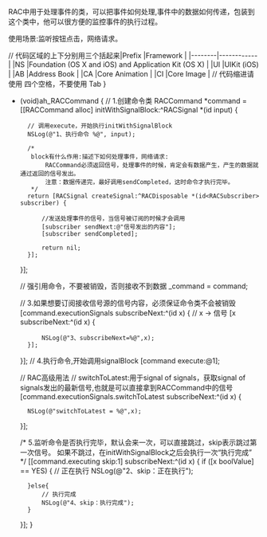 RAC中用于处理事件的类，可以把事件如何处理,事件中的数据如何传递，包装到这个类中，他可以很方便的监控事件的执行过程。

使用场景:监听按钮点击，网络请求。


// 代码区域的上下分别用三个括起来|Prefix  |Framework   |
|--------|------------|
|NS      |Foundation (OS X and iOS) and Application Kit (OS X)  |
|UI      |UIKit (iOS)  |
|AB      |Address Book  |
|CA      |Core Animation  |
|CI      |Core Image  |
    // 代码缩进请使用 四个空格，不要使用 Tab
}


- (void)ah_RACCommand {
    // 1.创建命令类
    RACCommand *command = [[RACCommand alloc] initWithSignalBlock:^RACSignal *(id input) {
        
        // 调用execute，开始执行initWithSignalBlock
        NSLog(@"1、执行命令 %@", input);
        
        /*
         block有什么作用:描述下如何处理事件，网络请求:
             RACCommand必须返回信号，处理事件的时候，肯定会有数据产生，产生的数据就通过返回的信号发出。
             注意：数据传递完，最好调用sendCompleted，这时命令才执行完毕。
         */
        return [RACSignal createSignal:^RACDisposable *(id<RACSubscriber> subscriber) {
            
            //发送处理事件的信号，当信号被订阅的时候才会调用
            [subscriber sendNext:@"信号发出的内容"];
            [subscriber sendCompleted];
            
            return nil;
        }];
    }];
    
    // 强引用命令，不要被销毁，否则接收不到数据
    _command = command;
    
    // 3.如果想要订阅接收信号源的信号内容，必须保证命令类不会被销毁
    [command.executionSignals subscribeNext:^(id x) {
        // x -> 信号
        [x subscribeNext:^(id x) {
            
            NSLog(@"3、subscribeNext=%@",x);
        }];
    }];
    // 4.执行命令,开始调用signalBlock
    [command execute:@1];
    
    // RAC高级用法
    // switchToLatest:用于signal of signals，获取signal of signals发出的最新信号,也就是可以直接拿到RACCommand中的信号
    [command.executionSignals.switchToLatest subscribeNext:^(id x) {
        
        NSLog(@"switchToLatest = %@",x);
    }];
    
    /*
         5.监听命令是否执行完毕，默认会来一次，可以直接跳过，skip表示跳过第一次信号。
         如果不跳过，在initWithSignalBlock之后会执行一次“执行完成”
     */
    [[command.executing skip:1] subscribeNext:^(id x) {
        if ([x boolValue] == YES) {
            // 正在执行
            NSLog(@"2、skip：正在执行");
            
        }else{
            // 执行完成
            NSLog(@"4、skip：执行完成");
        }
    }];
}

```